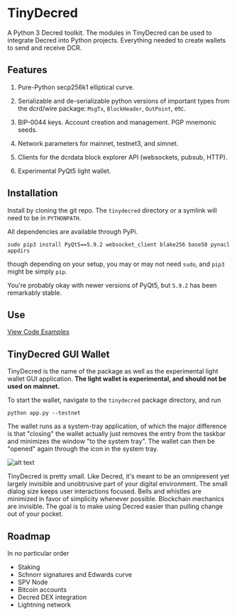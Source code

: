 # TinyDecred

A Python 3 Decred toolkit. The modules in TinyDecred can be used to integrate 
Decred into Python projects. Everything needed to create wallets to send and
receive DCR.

## Features

1. Pure-Python secp256k1 elliptical curve.

1. Serializable and de-serializable python versions of important types
from the dcrd/wire package: `MsgTx`, `BlockHeader`, `OutPoint`, etc. 

1. BIP-0044 keys. Account creation and management. PGP mnemonic seeds. 

1. Network parameters for mainnet, testnet3, and simnet. 

1. Clients for the dcrdata block explorer API (websockets, pubsub, HTTP). 

1. Experimental PyQt5 light wallet. 

## Installation

Install by cloning the git repo. 
The `tinydecred` directory or a symlink will need to be in `PYTHONPATH`. 

All dependencies are available through PyPi.

```
sudo pip3 install PyQt5==5.9.2 websocket_client blake256 base58 pynacl appdirs
```

though depending on your setup, you may or may not need `sudo`, and `pip3` might
be simply `pip`. 

You're probably okay with newer versions of PyQt5, but `5.9.2` has been 
remarkably stable.

## Use

[View Code Examples](examples.md)

## TinyDecred GUI Wallet

TinyDecred is the name of the package as well as the experimental light wallet
GUI application. 
**The light wallet is experimental, and should not be used on mainnet.**

To start the wallet, navigate to the `tinydecred` package directory, and run

```
python app.py --testnet
```

The wallet runs as a system-tray application, of which the major difference is 
that "closing" the wallet actually just removes the entry from the taskbar and
minimizes the window "to the system tray". 
The wallet can then be "opened" again through the icon in the system tray. 

![alt text][screenshot]

TinyDecred is pretty small.
Like Decred, it's meant to be an omnipresent yet largely invisible and 
unobtrusive part of your digital environment. 
The small dialog size keeps user interactions focused.
Bells and whistles are minimized in favor of simplicity whenever possible.
Blockchain mechanics are invisible. 
The goal is to make using Decred easier than pulling change out of your pocket.

## Roadmap

In no particular order 

- Staking
- Schnorr signatures and Edwards curve
- SPV Node
- Bitcoin accounts
- Decred DEX integration
- Lightning network

[screenshot]: https://user-images.githubusercontent.com/6109680/62095772-08b4ce80-b247-11e9-81ae-66931ebb07be.png






